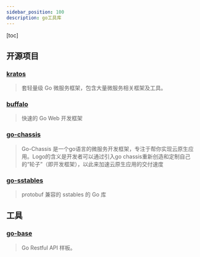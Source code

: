```yaml
---
sidebar_position: 100
description: go工具库
---
```


[toc]

## 开源项目

###  [kratos](https://github.com/go-kratos/kratos)

> 套轻量级 Go 微服务框架，包含大量微服务相关框架及工具。

###  [buffalo](https://github.com/gobuffalo/buffalo)

> 快速的 Go Web 开发框架

### [go-chassis](https://github.com/go-chassis/go-chassis)

> Go-Chassis 是一个go语言的微服务开发框架，专注于帮你实现云原生应用。Logo的含义是开发者可以通过引入go chassis重新创造和定制自己的“轮子”（即开发框架），以此来加速云原生应用的交付速度

### [go-sstables](https://github.com/thomasjungblut/go-sstables)

> protobuf 兼容的 sstables 的 Go 库



## 工具

### [go-base](https://github.com/dhax/go-base)

> Go Restful API 样板。




